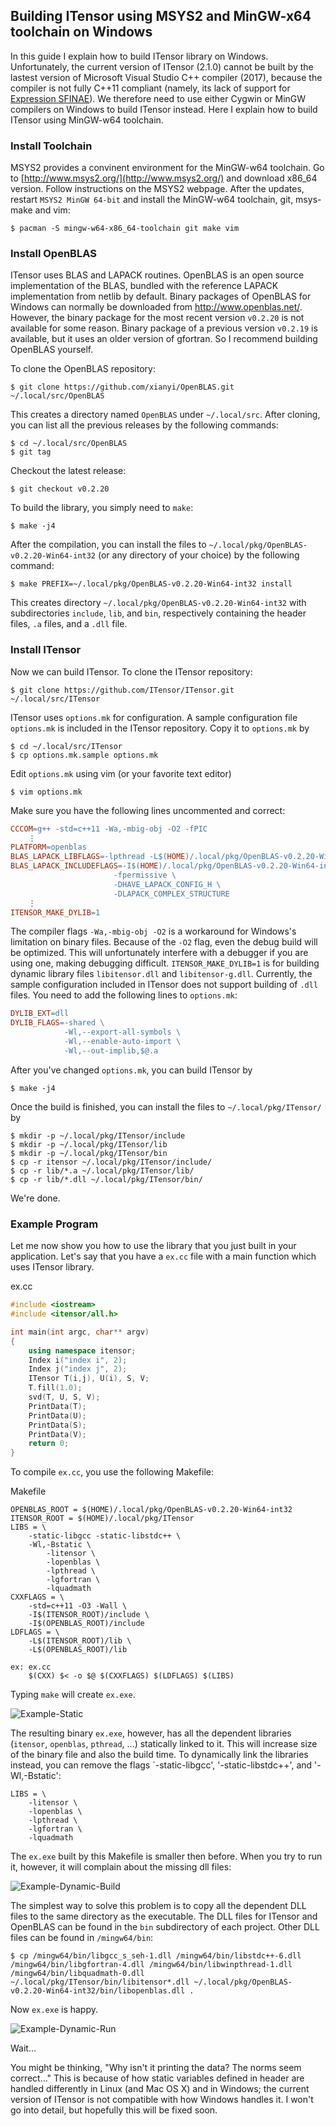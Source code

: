## Building ITensor using MSYS2 and MinGW-x64 toolchain on Windows

In this guide I explain how to build ITensor library on Windows. Unfortunately, the current version of ITensor (2.1.0) cannot be built by the lastest version of Microsoft Visual Studio C++ compiler (2017), because the compiler is not fully C++11 compliant (namely, its lack of support for [Expression SFINAE](http://en.cppreference.com/w/cpp/language/sfinae)). We therefore need to use either Cygwin or MinGW compilers on Windows to build ITensor instead. Here I explain how to build ITensor using MinGW-w64 toolchain.


### Install Toolchain

MSYS2 provides a convinent environment for the MinGW-w64 toolchain. Go to [http://www.msys2.org/](http://www.msys2.org/) and download x86_64 version. Follow instructions on the MSYS2 webpage. After the updates, restart `MSYS2 MinGW 64-bit` and install the MinGW-w64 toolchain, git, msys-make and vim:
```
$ pacman -S mingw-w64-x86_64-toolchain git make vim
```

### Install OpenBLAS

ITensor uses BLAS and LAPACK routines. OpenBLAS is an open source implementation of the BLAS, bundled with the reference LAPACK implementation from netlib by default. Binary packages of OpenBLAS for Windows can normally be downloaded from http://www.openblas.net/. However, the binary package for the most recent version `v0.2.20` is not available for some reason. Binary package of a previous version `v0.2.19` is available, but it uses an older version of gfortran. So I recommend building OpenBLAS yourself.

To clone the OpenBLAS repository:
```
$ git clone https://github.com/xianyi/OpenBLAS.git ~/.local/src/OpenBLAS
```
This creates a directory named `OpenBLAS` under `~/.local/src`. After cloning, you can list all the previous releases by the following commands: 
```
$ cd ~/.local/src/OpenBLAS
$ git tag
```
Checkout the latest release:
```
$ git checkout v0.2.20
```
To build the library, you simply need to `make`:
```
$ make -j4
```
After the compilation, you can install the files to `~/.local/pkg/OpenBLAS-v0.2.20-Win64-int32` (or any directory of your choice) by the following command:
```
$ make PREFIX=~/.local/pkg/OpenBLAS-v0.2.20-Win64-int32 install
```
This creates directory `~/.local/pkg/OpenBLAS-v0.2.20-Win64-int32` with subdirectories `include`, `lib`, and `bin`, respectively containing the header files, `.a` files, and a `.dll` file.

### Install ITensor

Now we can build ITensor. To clone the ITensor repository:
```
$ git clone https://github.com/ITensor/ITensor.git ~/.local/src/ITensor
```
ITensor uses `options.mk` for configuration. A sample configuration file `options.mk` is included in the ITensor repository. Copy it to `options.mk` by
```
$ cd ~/.local/src/ITensor
$ cp options.mk.sample options.mk
```
Edit `options.mk` using vim (or your favorite text editor)
```
$ vim options.mk
```
Make sure you have the following lines uncommented and correct:
```Makefile
CCCOM=g++ -std=c++11 -Wa,-mbig-obj -O2 -fPIC
    ⋮
PLATFORM=openblas
BLAS_LAPACK_LIBFLAGS=-lpthread -L$(HOME)/.local/pkg/OpenBLAS-v0.2.20-Win64-int32/lib -lopenblas
BLAS_LAPACK_INCLUDEFLAGS=-I$(HOME)/.local/pkg/OpenBLAS-v0.2.20-Win64-int32/include \
                       -fpermissive \
                       -DHAVE_LAPACK_CONFIG_H \
                       -DLAPACK_COMPLEX_STRUCTURE
    ⋮
ITENSOR_MAKE_DYLIB=1
```
The compiler flags `-Wa,-mbig-obj -O2` is a workaround for Windows's limitation on binary files. Because of the `-O2` flag, even the debug build will be optimized. This will unfortunately interfere with a debugger if you are using one, making debugging difficult. `ITENSOR_MAKE_DYLIB=1` is for building dynamic library files `libitensor.dll` and `libitensor-g.dll`. Currently, the sample configuration included in ITensor does not support building of `.dll` files. You need to add the following lines to `options.mk`:
```Makefile
DYLIB_EXT=dll
DYLIB_FLAGS=-shared \
            -Wl,--export-all-symbols \
            -Wl,--enable-auto-import \
            -Wl,--out-implib,$@.a
```

After you've changed `options.mk`, you can build ITensor by
```
$ make -j4
```
Once the build is finished, you can install the files to `~/.local/pkg/ITensor/` by
```
$ mkdir -p ~/.local/pkg/ITensor/include
$ mkdir -p ~/.local/pkg/ITensor/lib
$ mkdir -p ~/.local/pkg/ITensor/bin
$ cp -r itensor ~/.local/pkg/ITensor/include/
$ cp -r lib/*.a ~/.local/pkg/ITensor/lib/
$ cp -r lib/*.dll ~/.local/pkg/ITensor/bin/
```
We're done.


### Example Program

Let me now show you how to use the library that you just built in your application. Let's say that you have a `ex.cc` file with a main function which uses ITensor library.

ex.cc
```c++
#include <iostream>
#include <itensor/all.h>

int main(int argc, char** argv)
{
    using namespace itensor;
    Index i("index i", 2);
    Index j("index j", 2);
    ITensor T(i,j), U(i), S, V;
    T.fill(1.0);
    svd(T, U, S, V);
    PrintData(T);
    PrintData(U);
    PrintData(S);
    PrintData(V);
    return 0;
}
```

To compile `ex.cc`, you use the following Makefile:

Makefile
```make
OPENBLAS_ROOT = $(HOME)/.local/pkg/OpenBLAS-v0.2.20-Win64-int32
ITENSOR_ROOT = $(HOME)/.local/pkg/ITensor
LIBS = \
	-static-libgcc -static-libstdc++ \
	-Wl,-Bstatic \
		-litensor \
		-lopenblas \
		-lpthread \
		-lgfortran \
		-lquadmath
CXXFLAGS = \
	-std=c++11 -O3 -Wall \
	-I$(ITENSOR_ROOT)/include \
	-I$(OPENBLAS_ROOT)/include
LDFLAGS = \
	-L$(ITENSOR_ROOT)/lib \
	-L$(OPENBLAS_ROOT)/lib

ex: ex.cc
	$(CXX) $< -o $@ $(CXXFLAGS) $(LDFLAGS) $(LIBS)
```

Typing `make` will create `ex.exe`.

![Example-Static](http://kyungminlee.org/doc/howto/itensor_msys2/example_static_build_run.png)

The resulting binary `ex.exe`, however, has all the dependent libraries (`itensor`, `openblas`, `pthread`, ...) statically linked to it. This will increase size of the binary file and also the build time. To dynamically link the libraries instead, you can remove the flags `-static-libgcc', '-static-libstdc++', and '-Wl,-Bstatic':
```
LIBS = \
	-litensor \
	-lopenblas \
	-lpthread \
	-lgfortran \
	-lquadmath
```
The `ex.exe` built by this Makefile is smaller then before. When you try to run it, however, it will complain about the missing dll files:

![Example-Dynamic-Build](http://kyungminlee.org/doc/howto/itensor_msys2/example_dynamic_build.png)

The simplest way to solve this problem is to copy all the dependent DLL files to the same directory as the executable. The DLL files for ITensor and OpenBLAS can be found in the `bin` subdirectory of each project. Other DLL files can be found in `/mingw64/bin`:

```
$ cp /mingw64/bin/libgcc_s_seh-1.dll /mingw64/bin/libstdc++-6.dll /mingw64/bin/libgfortran-4.dll /mingw64/bin/libwinpthread-1.dll /mingw64/bin/libquadmath-0.dll ~/.local/pkg/ITensor/bin/libitensor*.dll ~/.local/pkg/OpenBLAS-v0.2.20-Win64-int32/bin/libopenblas.dll .
```

Now `ex.exe` is happy.

![Example-Dynamic-Run](http://kyungminlee.org/doc/howto/itensor_msys2/example_dynamic_run.png)

Wait...

You might be thinking, "Why isn't it printing the data? The norms seem correct..." This is because of how static variables defined in header are handled differently in Linux (and Mac OS X) and in Windows; the current version of ITensor is not compatible with how Windows handles it. I won't go into detail, but hopefully this will be fixed soon.
